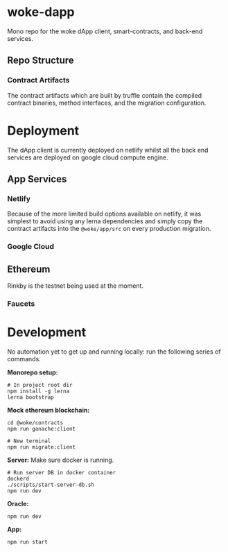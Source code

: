 # woke-dapp
Mono repo for the woke dApp client, smart-contracts, and back-end services. 


## Repo Structure

### Contract Artifacts
The contract artifacts which are built by truffle contain the compiled contract
binaries, method interfaces, and the migration configuration.



# Deployment
The dApp client is currently deployed on netlify whilst all the back end
services are deployed on google cloud compute engine.

## App Services
### Netlify
Because of the more limited build options available on netlify, it was simplest
to avoid using any lerna dependencies and simply copy the contract artifacts
into the `@woke/app/src` on every production migration.

### Google Cloud

## Ethereum
Rinkby is the testnet being used at the moment. 

### Faucets

# Development
No automation yet to get up and running locally: run the following series of
commands.

**Monorepo setup:**
```
# In project root dir
npm install -g lerna
lerna bootstrap
```

**Mock ethereum blockchain:**
```
cd @woke/contracts
npm run ganache:client

# New terminal
npm run migrate:client
```

**Server:**
Make sure docker is running.
```
# Run server DB in docker container
dockerd
./scripts/start-server-db.sh
npm run dev
```

**Oracle:**
```
npm run dev
```

**App:**
```
npm run start
```






